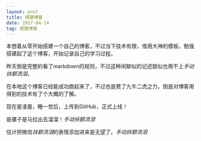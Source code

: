 ```yaml
---
layout: post
title: 搭建博客
date: 2017-04-14 
tag: 搭建博客
---
```


本想着从零开始搭建一个自己的博客，不过当下技术有限，借用大神的模板，勉强搭建起了这个博客，开始记录自己的学习过程。
    
昨天倒是完整的看了markdown的规则，不过这种闲聊似的记述貌似也用不上*手动扶额流泪*。

<!-- more -->
    
在本地这个博客已经能成功跑起来了，不过也是费了九牛二虎之力，倒是对博客用得到的技术有了个大概的了解。
    
现在是凌晨，睡一觉后，上传到GitHub，正式上线！
    
是骡子是马拉出去溜溜！*手动扶额流泪*
    
估计把微信*扶额流泪*的表情添加进来是无望了。*手动扶额流泪*
    
    
    
    


